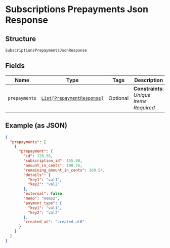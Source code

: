 
# Subscriptions Prepayments Json Response

## Structure

`SubscriptionsPrepaymentsJsonResponse`

## Fields

| Name | Type | Tags | Description |
|  --- | --- | --- | --- |
| `prepayments` | [`List[PrepaymentResponse]`](../../doc/models/prepayment-response.md) | Optional | **Constraints**: *Unique Items Required* |

## Example (as JSON)

```json
{
  "prepayments": [
    {
      "prepayment": {
        "id": 128.38,
        "subscription_id": 155.08,
        "amount_in_cents": 108.76,
        "remaining_amount_in_cents": 160.54,
        "details": {
          "key1": "val1",
          "key2": "val2"
        },
        "external": false,
        "memo": "memo2",
        "payment_type": {
          "key1": "val1",
          "key2": "val2"
        },
        "created_at": "created_at6"
      }
    }
  ]
}
```

